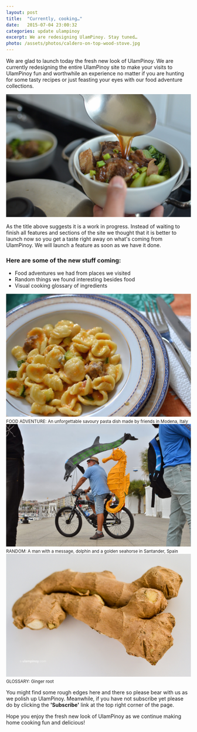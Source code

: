 ```yaml
---
layout: post
title:  "Currently, cooking…"
date:   2015-07-04 23:00:32
categories: update ulampinoy
excerpt: We are redesigning UlamPinoy. Stay tuned…
photo: /assets/photos/caldero-on-top-wood-stove.jpg
---
```


We are glad to launch today the fresh new look of UlamPinoy. We are currently redesigning the entire UlamPinoy site to make your visits to UlamPinoy fun and worthwhile an experience no matter if you are hunting for some tasty recipes or just feasting your eyes with our food adventure collections.

<div class="photo"><img src="/assets/photos/beef-brisket-noodle-soup.jpg" alt="Bowl of beef brisket noodle soup"></div>

As the title above suggests it is a work in progress. Instead of waiting to finish all features and sections of the site we thought that it is better to launch now so you get a taste right away on what's coming from UlamPinoy. We will launch a feature as soon as we have it done.

### Here are some of the new stuff coming:
* Food adventures we had from places we visited
* Random things we found interesting besides food
* Visual cooking glossary of ingredients


<div class="pure-g">
  <div class="pure-u-1 pure-u-md-1-2">
    <div class="l-box">
      <img class="pure-img" src="/assets/photos/pasta-modena.jpg" alt="Pasta dish made in Modena, Italy">
      <small>FOOD ADVENTURE: An unforgettable savoury pasta dish made by friends in Modena, Italy</small>
     </div>
  </div>

  <div class="ppure-u-1 pure-u-md-1-2">
    <div class="l-box">
      <img class="pure-img" src="/assets/photos/man-on-bike-with-message-and-seahorse.jpg" alt="Man riding a bike with golden seahorse">
      <small>RANDOM: A man with a message, dolphin and a golden seahorse in Santander, Spain</small>
     </div>
  </div>
</div>

<div class="pure-g">
    <div class="pure-u-1-1">
    	<div class="l-box">
    		<img class="pure-img" src="/assets/photos/ginger.jpg" alt="A dozen eggs on a cardboard tray">
    		<small>GLOSSARY: Ginger root</small>
    	</div>
    </div>
</div>

You might find some rough edges here and there so please bear with us as we polish up UlamPinoy. Meanwhile, if you have not subscribe yet please do by clicking the **'Subscribe'** link at the top right corner of the page.

Hope you enjoy the fresh new look of UlamPinoy as we continue making home cooking fun and delicious!

<i class="fa fa-heart"></i>

